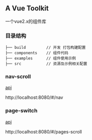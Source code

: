 
## A Vue Toolkit
一个vue2.x的组件库

### 目录结构

```
├── build         // 开发 打包构建配置
├── components    // 组件代码
├── examples      // 组件使用示例
├── src           // 资源及示例相关配置
```

### nav-scroll
[api](https://github.com/toBeTheLight/try-ui/blob/master/components/nav-scroll/README.md)

http://localhost:8080/#/nav
### page-switch
[api](https://github.com/toBeTheLight/try-ui/blob/master/components/page-switch/README.md)

http://localhost:8080/#/pages-scroll
